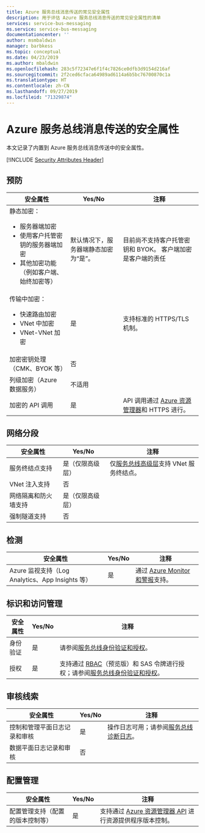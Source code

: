 ```yaml
---
title: Azure 服务总线消息传送的常见安全属性
description: 用于评估 Azure 服务总线消息传送的常见安全属性的清单
services: service-bus-messaging
ms.service: service-bus-messaging
documentationcenter: ''
author: msmbaldwin
manager: barbkess
ms.topic: conceptual
ms.date: 04/23/2019
ms.author: mbaldwin
ms.openlocfilehash: 283c5f72347e6f1f4c7826ce0dfb3d9154d216af
ms.sourcegitcommit: 2f2ced6cfaca64989ad6114a6b5bc76700870c1a
ms.translationtype: HT
ms.contentlocale: zh-CN
ms.lasthandoff: 09/27/2019
ms.locfileid: "71329874"
---
```

# <a name="security-attributes-for-azure-service-bus-messaging"></a>Azure 服务总线消息传送的安全属性

本文记录了内置到 Azure 服务总线消息传送中的安全属性。

[!INCLUDE [Security Attributes Header](../../includes/security-attributes-header.md)]

## <a name="preventative"></a>预防

| 安全属性 | Yes/No | 注释 |
|---|---|--|
| 静态加密：<ul><li>服务器端加密</li><li>使用客户托管密钥的服务器端加密</li><li>其他加密功能（例如客户端、始终加密等）</ul>|  默认情况下，服务器端静态加密为“是”。 | 目前尚不支持客户托管密钥和 BYOK。 客户端加密是客户端的责任 |
| 传输中加密：<ul><li>快速路由加密</li><li>VNet 中加密</li><li>VNet-VNet 加密</ul>| 是 | 支持标准的 HTTPS/TLS 机制。 |
| 加密密钥处理（CMK、BYOK 等）| 否 |   |
| 列级加密（Azure 数据服务）| 不适用 | |
| 加密的 API 调用| 是 | API 调用通过 [Azure 资源管理器](../azure-resource-manager/index.yml)和 HTTPS 进行。 |

## <a name="network-segmentation"></a>网络分段

| 安全属性 | Yes/No | 注释 |
|---|---|--|
| 服务终结点支持| 是（仅限高级层） | 仅[服务总线高级层](service-bus-premium-messaging.md)支持 VNet 服务终结点。 |
| VNet 注入支持| 否 | |
| 网络隔离和防火墙支持| 是（仅限高级层） |  |
| 强制隧道支持| 否 |  |

## <a name="detection"></a>检测

| 安全属性 | Yes/No | 注释|
|---|---|--|
| Azure 监视支持（Log Analytics、App Insights 等）| 是 | 通过 [Azure Monitor 和警报](service-bus-metrics-azure-monitor.md)支持。 |

## <a name="identity-and-access-management"></a>标识和访问管理

| 安全属性 | Yes/No | 注释|
|---|---|--|
| 身份验证| 是 | 请参阅[服务总线身份验证和授权](service-bus-authentication-and-authorization.md)。|
| 授权| 是 | 支持通过 [RBAC](service-bus-managed-service-identity.md)（预览版）和 SAS 令牌进行授权；请参阅[服务总线身份验证和授权](service-bus-authentication-and-authorization.md)。 |



## <a name="audit-trail"></a>审核线索

| 安全属性 | Yes/No | 注释|
|---|---|--|
| 控制和管理平面日志记录和审核| 是 | 操作日志可用；请参阅[服务总线诊断日志](service-bus-diagnostic-logs.md)。  |
| 数据平面日志记录和审核| 否 |  |

## <a name="configuration-management"></a>配置管理

| 安全属性 | Yes/No | 注释|
|---|---|--|
| 配置管理支持（配置的版本控制等）| 是 | 支持通过 [Azure 资源管理器 API](https://docs.microsoft.com/rest/api/resources/) 进行资源提供程序版本控制。|

